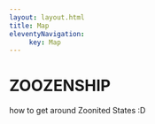 ```yaml
---
layout: layout.html
title: Map
eleventyNavigation:
     key: Map
---
```


# ZOOZENSHIP

how to get around Zoonited States :D
